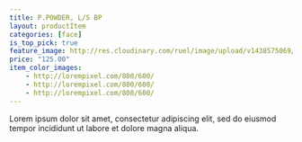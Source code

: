 ```yaml
---
title: P.POWDER, L/S BP
layout: productItem
categories: [face]
is_top_pick: true
feature_image: http://res.cloudinary.com/ruel/image/upload/v1438575069/fashion21/picture-17.jpg
price: "125.00"
item_color_images:
    - http://lorempixel.com/800/600/
    - http://lorempixel.com/800/600/
    - http://lorempixel.com/800/600/
---
```


Lorem ipsum dolor sit amet, consectetur adipiscing elit, sed do eiusmod tempor incididunt ut labore et dolore magna aliqua.
